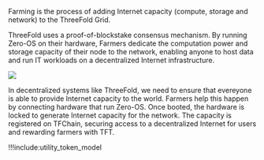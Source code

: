 
Farming is the process of adding Internet capacity (compute, storage and network) to the ThreeFold Grid. 

ThreeFold uses a proof-of-blockstake consensus mechanism. By running Zero-OS on their hardware, Farmers dedicate the computation power and storage capacity of their node to the network, enabling anyone to host data and run IT workloads on a decentralized Internet infrastructure.

![](img/curlar_tft_3.png)

In decentralized systems like ThreeFold, we need to ensure that evereyone is able to provide Internet capacity to the world. Farmers help this happen by connecting hardware that run Zero-OS. Once booted, the hardware is locked to generate Internet capacity for the network. The capacity is registered on TFChain, securing access to a decentralized Internet for users and rewarding farmers with TFT.

<!-- 

Farmers make this happen by recording the Internet capacity they make available to the network 

Farmers connect hardware called 3Nodes to provide Internet Capacity and are consequently rewarded with ThreeFold Token (“TFT”). The 3Node can be installed at home or any location where existing internet connectivity is available. Every month that the 3Node is up and running and connected to the internet, Farmers receive TFT. 
 
Everyone in the world can now use this Compute, Storage, and Network Capacity to deploy apps onto these 3Nodes instead of using centralized datacenters.  -->


!!!include:utility_token_model
